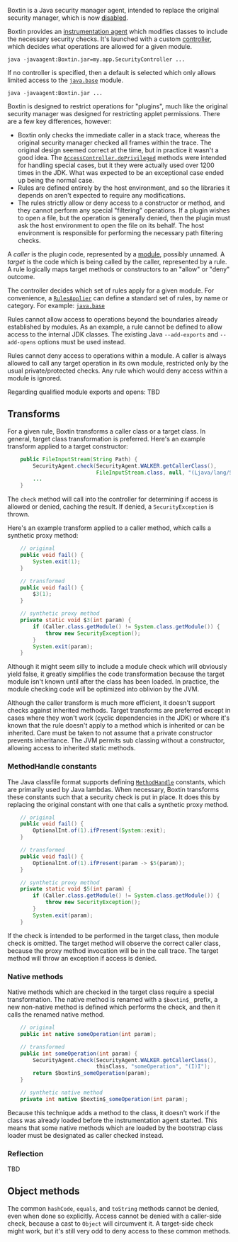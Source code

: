 
Boxtin is a Java security manager agent, intended to replace the original security manager, which is now [disabled](https://openjdk.org/jeps/486).

Boxtin provides an [instrumentation agent](https://docs.oracle.com/en/java/javase/24/docs/api/java.instrument/java/lang/instrument/package-summary.html) which modifies classes to include the necessary security checks. It's launched with a custom [controller](https://github.com/cojen/Boxtin/blob/main/agent/src/main/java/org/cojen/boxtin/Controller.java), which decides what operations are allowed for a given module.

```
java -javaagent:Boxtin.jar=my.app.SecurityController ...
```

If no controller is specified, then a default is selected which only allows limited access to the [`java.base`](https://github.com/cojen/Boxtin/blob/main/agent/src/main/java/org/cojen/boxtin/JavaBaseApplier.java) module.

```
java -javaagent:Boxtin.jar ...
```

Boxtin is designed to restrict operations for "plugins", much like the original security manager was designed for restricting applet permissions. There are a few key differences, however:

- Boxtin only checks the immediate caller in a stack trace, whereas the original security manager checked all frames within the trace. The original design seemed correct at the time, but in practice it wasn't a good idea. The [`AccessController.doPrivileged`](https://docs.oracle.com/en/java/javase/23/docs/api/java.base/java/security/AccessController.html) methods were intended for handling special cases, but it they were actually used over 1200 times in the JDK. What was expected to be an exceptional case ended up being the normal case.
- Rules are defined entirely by the host environment, and so the libraries it depends on aren't expected to require any modifications.
- The rules strictly allow or deny access to a constructor or method, and they cannot perform any special "filtering" operations. If a plugin wishes to open a file, but the operation is generally denied, then the plugin must ask the host environment to open the file on its behalf. The host environment is responsible for performing the necessary path filtering checks.

A _caller_ is the plugin code, represented by a [module](https://docs.oracle.com/en/java/javase/24/docs/api/java.base/java/lang/Module.html), possibly unnamed. A _target_ is the code which is being called by the caller, represented by a rule. A rule logically maps target methods or constructors to an "allow" or "deny" outcome.

The controller decides which set of rules apply for a given module. For convenience, a [`RulesApplier`](https://github.com/cojen/Boxtin/blob/main/agent/src/main/java/org/cojen/boxtin/RulesApplier.java) can define a standard set of rules, by name or category. For example: [`java.base`](https://github.com/cojen/Boxtin/blob/main/agent/src/main/java/org/cojen/boxtin/JavaBaseApplier.java)

Rules cannot allow access to operations beyond the boundaries already established by modules. As an example, a rule cannot be defined to allow access to the internal JDK classes. The existing Java `--add-exports` and `--add-opens` options must be used instead.

Rules cannot deny access to operations within a module. A caller is always allowed to call any target operation in its own module, restricted only by the usual private/protected checks. Any rule which would deny access within a module is ignored.

Regarding qualified module exports and opens: TBD

## Transforms

For a given rule, Boxtin transforms a caller class or a target class. In general, target class transformation is preferred. Here's an example transform applied to a target constructor:

```java
    public FileInputStream(String Path) {
        SecurityAgent.check(SecurityAgent.WALKER.getCallerClass(),
                            FileInputStream.class, null, "(Ljava/lang/String;)V");
        ...
    }
```

The `check` method will call into the controller for determining if access is allowed or denied, caching the result. If denied, a `SecurityException` is thrown.

Here's an example transform applied to a caller method, which calls a synthetic proxy method:

```java
    // original
    public void fail() {
        System.exit(1);
    }

    // transformed
    public void fail() {
        $3(1);
    }

    // synthetic proxy method
    private static void $3(int param) {
        if (Caller.class.getModule() != System.class.getModule()) {
            throw new SecurityException();
        }
        System.exit(param);
    }
```

Although it might seem silly to include a module check which will obviously yield false, it greatly simplifies the code transformation because the target module isn't known until after the class has been loaded. In practice, the module checking code will be optimized into oblivion by the JVM.

Although the caller transform is much more efficient, it doesn't support checks against inherited methods. Target transforms are preferred except in cases where they won't work (cyclic dependencies in the JDK) or where it's known that the rule doesn't apply to a method which is inherited or can be inherited. Care must be taken to not assume that a private constructor prevents inheritance. The JVM permits sub classing without a constructor, allowing access to inherited static methods.

### MethodHandle constants

The Java classfile format supports defining [`MethodHandle`](https://docs.oracle.com/javase/specs/jvms/se24/html/jvms-4.html#jvms-4.4.8) constants, which are primarily used by Java lambdas. When necessary, Boxtin transforms these constants such that a security check is put in place. It does this by replacing the original constant with one that calls a synthetic proxy method.

```java
    // original
    public void fail() {
        OptionalInt.of(1).ifPresent(System::exit);
    }

    // transformed
    public void fail() {
        OptionalInt.of(1).ifPresent(param -> $5(param));
    }

    // synthetic proxy method
    private static void $5(int param) {
        if (Caller.class.getModule() != System.class.getModule()) {
            throw new SecurityException();
        }
        System.exit(param);
    }
```

If the check is intended to be performed in the target class, then module check is omitted. The target method will observe the correct caller class, because the proxy method invocation will be in the call trace. The target method will throw an exception if access is denied.

### Native methods

Native methods which are checked in the target class require a special transformation. The native method is renamed with a `$boxtin$_` prefix, a new non-native method is defined which performs the check, and then it calls the renamed native method.

```java
    // original
    public int native someOperation(int param);

    // transformed
    public int someOperation(int param) {
        SecurityAgent.check(SecurityAgent.WALKER.getCallerClass(),
                            thisClass, "someOperation", "(I)I");
        return $boxtin$_someOperation(param);
    }

    // synthetic native method
    private int native $boxtin$_someOperation(int param);
```

Because this technique adds a method to the class, it doesn't work if the class was already loaded before the instrumentation agent started. This means that some native methods which are loaded by the bootstrap class loader must be designated as caller checked instead.

### Reflection

TBD

## Object methods

The common `hashCode`, `equals`, and `toString` methods cannot be denied, even when done so explicitly. Access cannot be denied with a caller-side check, because a cast to `Object` will circumvent it. A target-side check might work, but it's still very odd to deny access to these common methods.

